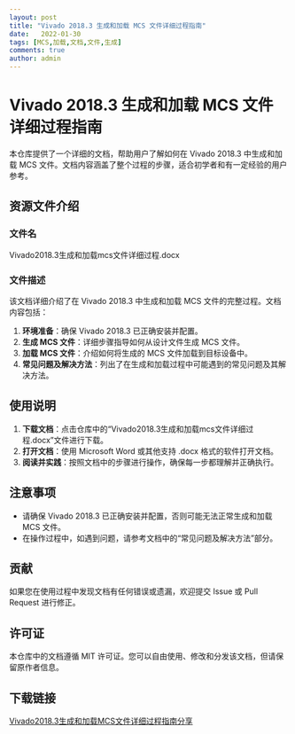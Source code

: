 ```yaml
---
layout: post
title: "Vivado 2018.3 生成和加载 MCS 文件详细过程指南"
date:   2022-01-30
tags: [MCS,加载,文档,文件,生成]
comments: true
author: admin
---
```

# Vivado 2018.3 生成和加载 MCS 文件详细过程指南

本仓库提供了一个详细的文档，帮助用户了解如何在 Vivado 2018.3 中生成和加载 MCS 文件。文档内容涵盖了整个过程的步骤，适合初学者和有一定经验的用户参考。

## 资源文件介绍

### 文件名
Vivado2018.3生成和加载mcs文件详细过程.docx

### 文件描述
该文档详细介绍了在 Vivado 2018.3 中生成和加载 MCS 文件的完整过程。文档内容包括：

1. **环境准备**：确保 Vivado 2018.3 已正确安装并配置。
2. **生成 MCS 文件**：详细步骤指导如何从设计文件生成 MCS 文件。
3. **加载 MCS 文件**：介绍如何将生成的 MCS 文件加载到目标设备中。
4. **常见问题及解决方法**：列出了在生成和加载过程中可能遇到的常见问题及其解决方法。

## 使用说明

1. **下载文档**：点击仓库中的“Vivado2018.3生成和加载mcs文件详细过程.docx”文件进行下载。
2. **打开文档**：使用 Microsoft Word 或其他支持 .docx 格式的软件打开文档。
3. **阅读并实践**：按照文档中的步骤进行操作，确保每一步都理解并正确执行。

## 注意事项

- 请确保 Vivado 2018.3 已正确安装并配置，否则可能无法正常生成和加载 MCS 文件。
- 在操作过程中，如遇到问题，请参考文档中的“常见问题及解决方法”部分。

## 贡献

如果您在使用过程中发现文档有任何错误或遗漏，欢迎提交 Issue 或 Pull Request 进行修正。

## 许可证

本仓库中的文档遵循 MIT 许可证。您可以自由使用、修改和分发该文档，但请保留原作者信息。

## 下载链接

[Vivado2018.3生成和加载MCS文件详细过程指南分享](https://pan.quark.cn/s/14fcc1c50917)